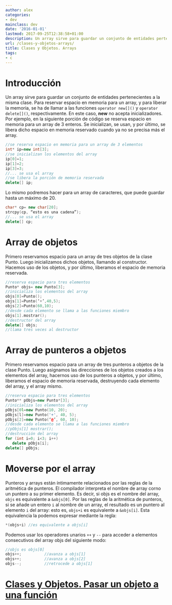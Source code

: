 ```yaml
---
author: alex
categories:
- dev
mainclass: dev
date: '2016-01-01'
lastmod: 2017-09-25T12:38:58+01:00
description: Un array sirve para guardar un conjunto de entidades pertenecientes a la misma clase. Para reservar espacio en memoria para un array, y para liberar la  memoria, se ha de llamar a las funciones operator new[]() y operator delete[](),  respectivamente
url: /clases-y-objetos-arrays/
title: Clases y Objetos. Arrays
tags:
- c
---
```


# Introducción

Un array sirve para guardar un conjunto de entidades pertenecientes a la misma clase. Para reservar espacio en memoria para un array, y para liberar la memoria, se ha de llamar a las funciones `operator new[]()` y `operator delete[]()`, respectivamente. En este caso, **new** no acepta inicializadores. Por ejemplo, en la siguiente porción de código se reserva espacio en memoria para un array de 3 enteros. Se inicializan, se usan, y por último, se libera dicho espacio en memoria reservado cuando ya no se precisa más el array.

<!--more--><!--ad-->

```cpp
//se reserva espacio en memoria para un array de 3 elementos
int* ip=new int[3];
//se inicializan los elementos del array
ip[0]=1;
ip[1]=2;
ip[3]=3;
//... se usa el array
//se libera la porción de memoria reservada
delete[] ip;
```

Lo mismo podremos hacer para un array de caracteres, que puede guardar hasta un máximo de 20.

```cpp
char* cp= new char[20];
strcpy(cp, “esto es una cadena”);
//... se usa el array
delete[] cp;
```

# Array de objetos

Primero reservamos espacio para un array de tres objetos de la clase Punto.  Luego inicializamos dichos objetos, llamando al constructor. Hacemos uso de los objetos, y por último, liberamos el espacio de memoria reservada.

```cpp
//reserva espacio para tres elementos
Punto* objs= new Punto[3];
//inicializa los elementos del array
objs[0]=Punto();
objs[1]=Punto(‘+’,40,5);
objs[2]=Punto(60,10);
//desde cada elemento se llama a las funciones miembro
objs[1].mostrar();
//destructor del array
delete[] objs;
//llama tres veces al destructor
```

# Array de punteros a objetos

Primero reservamos espacio para un array de tres punteros a objetos de la clase Punto. Luego asignamos las direcciones de los objetos creados a los elementos del array, hacernos uso de los punteros a objetos, y por último, liberamos el espacio de memoria reservada, destruyendo cada elemento del array, y el array mismo.

```cpp
//reserva espacio para tres elementos
Punto** pObjs=new Punto*[3];
//inicializa los elementos del array
pObjs[0l=new Punto(10, 20);
pObjs[l]=new Punto('+', 40, 5);
pObjs[2]=new Punto(‘@’, 60, 10);
//desde cada elemento se llama a las funciones miembro
//pObjs[1] mostrar();
//destrucción del array
for (int i=0; i<3; i++)
   delete pObjs[i];
delete[] pObjs;
```

# Moverse por el array

Punteros y arrays están íntimamente relacionados por las reglas de la aritmética de punteros. El compilador interpreta el nombre de array corno un puntero a su primer elemento. Es decir, si objs es el nombre del array, `objs` es equivalente a `&objs[0]`. Por las reglas de la aritmética de punteros, si se añade un entero `i` al nombre de un array, el resultado es un puntero al elemento `i` del array: esto es, `objs+i` es equivalente a `&objs[i]`. Esta equivalencia la podemos expresar mediante la regla:

```cpp
*(objs+i) //es equivalente a objs[i]
```

Podemos usar los operadores unarios `++` y `--` para acceder a elementos consecutivos del array objs del siguiente modo:

```cpp
//objs es objs[0]
objs++;          //avanza a objs[1]
objs++;          //avanza a objs[2]
objs--;          //retrocede a objs[1]
```

# [Clases y Objetos. Pasar un objeto a una función][1]

 [1]: https://elbauldelprogramador.com/clases-y-objetos-pasar-un-objeto-una/
